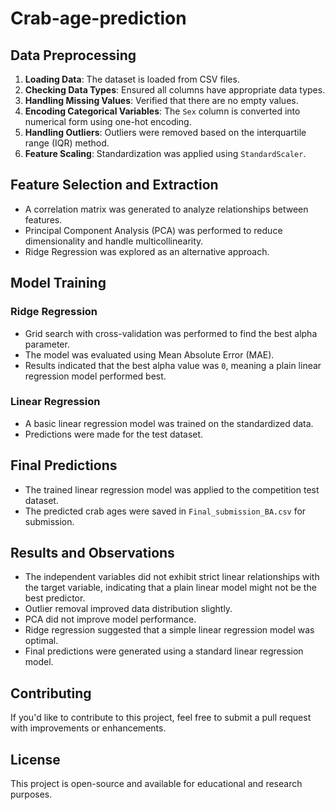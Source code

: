 # Crab-age-prediction

## Data Preprocessing

1. **Loading Data**: The dataset is loaded from CSV files.
2. **Checking Data Types**: Ensured all columns have appropriate data types.
3. **Handling Missing Values**: Verified that there are no empty values.
4. **Encoding Categorical Variables**: The `Sex` column is converted into numerical form using one-hot encoding.
5. **Handling Outliers**: Outliers were removed based on the interquartile range (IQR) method.
6. **Feature Scaling**: Standardization was applied using `StandardScaler`.

## Feature Selection and Extraction

- A correlation matrix was generated to analyze relationships between features.
- Principal Component Analysis (PCA) was performed to reduce dimensionality and handle multicollinearity.
- Ridge Regression was explored as an alternative approach.

## Model Training

### Ridge Regression

- Grid search with cross-validation was performed to find the best alpha parameter.
- The model was evaluated using Mean Absolute Error (MAE).
- Results indicated that the best alpha value was `0`, meaning a plain linear regression model performed best.

### Linear Regression

- A basic linear regression model was trained on the standardized data.
- Predictions were made for the test dataset.

## Final Predictions

- The trained linear regression model was applied to the competition test dataset.
- The predicted crab ages were saved in `Final_submission_BA.csv` for submission.

## Results and Observations

- The independent variables did not exhibit strict linear relationships with the target variable, indicating that a plain linear model might not be the best predictor.
- Outlier removal improved data distribution slightly.
- PCA did not improve model performance.
- Ridge regression suggested that a simple linear regression model was optimal.
- Final predictions were generated using a standard linear regression model.

## Contributing

If you'd like to contribute to this project, feel free to submit a pull request with improvements or enhancements.

## License

This project is open-source and available for educational and research purposes.
